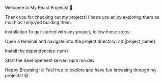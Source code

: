 Welcome to My React Projects! 🎉

Thank you for checking out my projects! I hope you enjoy exploring them as much as I enjoyed building them.

Installation To get started with any project, follow these steps:

Open a terminal and navigate into the project directory: cd [project_name]

Install the dependencies: npm i

Start the developement server: npm run dev

Happy Browsing! 🌐 Feel free to explore and have fun browsing through my projects! 😄